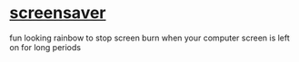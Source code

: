 # [screensaver](https://elliotsemicolon.github.io/projects/screensaver/index.html)
fun looking rainbow to stop screen burn when your computer screen is left on for long periods
